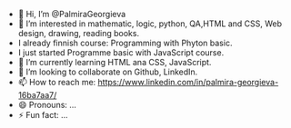 - 👋 Hi, I’m @PalmiraGeorgieva
- 👀 I’m interested in mathematic, logic, python, QA,HTML and CSS, Web design, drawing, reading books.
- I already finnish course: Programming with Phyton basic.
- I just started Programme basic with JavaScript course.
- 🌱 I’m currently learning HTML ana CSS, JavaScript.
- 💞️ I’m looking to collaborate on Github, LinkedIn.
- 📫 How to reach me: https://www.linkedin.com/in/palmira-georgieva-16ba7aa7/
- 😄 Pronouns: ...
- ⚡ Fun fact: ...

<!---
PalmiraGeorgieva/PalmiraGeorgieva is a ✨ special ✨ repository because its `README.md` (this file) appears on your GitHub profile.
You can click the Preview link to take a look at your changes.
--->
